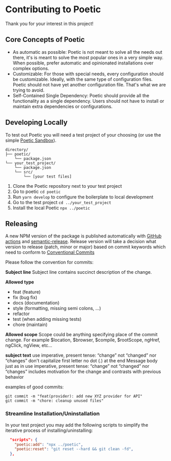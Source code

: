 # Contributing to Poetic

Thank you for your interest in this project!

## Core Concepts of Poetic

- As automatic as possible: Poetic is not meant to solve all the needs out there, it's is meant to solve the most popular ones in a very simple way. When possible, prefer automatic and opinionated installations over complex options.
- Customizable: For those with special needs, every configuration should be customizable. Ideally, with the same type of configuration files. Poetic should not have yet another configuration file. That's what we are trying to avoid.
- Self-Contained Single Dependency: Poetic should provide all the functionality as a single dependency. Users should not have to install or maintain extra dependencies or configurations.

## Developing Locally

To test out Poetic you will need a test project of your choosing (or use the simple [Poetic Sandbox](https://github.com/arianacosta/poetic-sandbox)).

```shell
directory/
├── poetic/
    └── package.json
└── your_test_project/
    └── package.json
    └── src/
        └── [your test files]
```

1. Clone the Poetic repository next to your test project
2. Go to poetic `cd poetic`
3. Run `yarn develop` to configure the boilerplate to local development
4. Go to the test project `cd ../your_test_project`
5. Install the local Poetic `npx ../poetic`

## Releasing

A new NPM version of the package is published  automatically with [GitHub actions](https://github.com/features/actions) and [semantic-release](https://github.com/semantic-release/semantic-release). Release version will take a decision what version to release (patch, minor or major) based on commit keywords which need to conform to [Conventional Commits](https://www.conventionalcommits.org/en/v1.0.0-beta.2/)

Please follow the convention for commits:

**Subject line**
Subject line contains succinct description of the change.

**Allowed type**

- feat (feature)
- fix (bug fix)
- docs (documentation)
- style (formatting, missing semi colons, …)
- refactor
- test (when adding missing tests)
- chore (maintain)

**Allowed scope**
Scope could be anything specifying place of the commit change. For example $location, $browser, $compile, $rootScope, ngHref, ngClick, ngView, etc...

**subject text**
use imperative, present tense: “change” not “changed” nor “changes”
don't capitalize first letter
no dot (.) at the end
Message body
just as in use imperative, present tense: “change” not “changed” nor “changes”
includes motivation for the change and contrasts with previous behavior

examples of good commits:

```shell
git commit -m "feat(provider): add new XYZ provider for API"
git commit -m "chore: cleanup unused files"
```

### Streamline Installation/Uninstallation

In your test project you may add the following scripts to simplify the iterative process of installing/uninstalling:

```json
  "scripts": {
    "poetic:add": "npx ../poetic",
    "poetic:reset": "git reset --hard && git clean -fd",
  },
```
